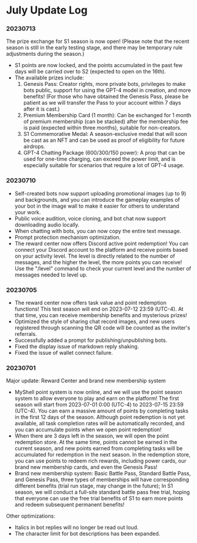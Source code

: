# July Update Log

### 20230713

The prize exchange for S1 season is now open! (Please note that the recent season is still in the early testing stage, and there may be temporary rule adjustments during the season.)

* S1 points are now locked, and the points accumulated in the past few days will be carried over to S2 (expected to open on the 16th).
* The available prizes include:
  1. Genesis Pass: Creator rights, more private bots, privileges to make bots public, support for using the GPT-4 model in creation, and more benefits! (For those who have obtained the Genesis Pass, please be patient as we will transfer the Pass to your account within 7 days after it is cast.)
  2. Premium Membership Card (1 month): Can be exchanged for 1 month of premium membership (can be stacked) after the membership fee is paid (expected within three months), suitable for non-creators.
  3. S1 Commemorative Medal: A season-exclusive medal that will soon be cast as an NFT and can be used as proof of eligibility for future airdrops.
  4. GPT-4 Chatting Package (600/300/150 power): A prop that can be used for one-time charging, can exceed the power limit, and is especially suitable for scenarios that require a lot of GPT-4 usage.

### 20230710

* Self-created bots now support uploading promotional images (up to 9) and backgrounds, and you can introduce the gameplay examples of your bot in the image wall to make it easier for others to understand your work.
* Public voice audition, voice cloning, and bot chat now support downloading audio locally.
* When chatting with bots, you can now copy the entire text message.
* Prompt protection mechanism optimization.
* The reward center now offers Discord active point redemption! You can connect your Discord account to the platform and receive points based on your activity level. The level is directly related to the number of messages, and the higher the level, the more points you can receive! Use the "/level" command to check your current level and the number of messages needed to level up.

### 20230705

* The reward center now offers task value and point redemption functions! This test season will end on 2023-07-12 23:59 (UTC-4). At that time, you can receive membership benefits and mysterious prizes!
* Optimized the style of sharing chat record images, and new users registered through scanning the QR code will be counted as the inviter's referrals.
* Successfully added a prompt for publishing/unpublishing bots.
* Fixed the display issue of markdown reply shaking.
* Fixed the issue of wallet connect failure.

### 20230701

Major update: Reward Center and brand new membership system

* MyShell point system is now online, and we will use the point season system to allow everyone to play and earn on the platform! The first season will start from 2023-07-01 0:00 (UTC-4) to 2023-07-15 23:59 (UTC-4). You can earn a massive amount of points by completing tasks in the first 12 days of the season. Although point redemption is not yet available, all task completion rates will be automatically recorded, and you can accumulate points when we open point redemption!
* When there are 3 days left in the season, we will open the point redemption store. At the same time, points cannot be earned in the current season, and new points earned from completing tasks will be accumulated for redemption in the next season. In the redemption store, you can use points to redeem rich rewards, including power cards, our brand new membership cards, and even the Genesis Pass!
* Brand new membership system: Basic Battle Pass, Standard Battle Pass, and Genesis Pass, three types of memberships will have corresponding different benefits (trial run stage, may change in the future); In S1 season, we will conduct a full-site standard battle pass free trial, hoping that everyone can use the free trial benefits of S1 to earn more points and redeem subsequent permanent benefits!

Other optimizations:

* Italics in bot replies will no longer be read out loud.
* The character limit for bot descriptions has been expanded.